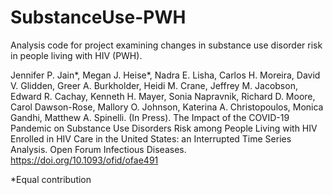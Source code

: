 # SubstanceUse-PWH
Analysis code for project examining changes in substance use disorder risk in people living with HIV (PWH).

Jennifer P. Jain*, Megan J. Heise*, Nadra E. Lisha, Carlos H. Moreira, David V. Glidden, Greer A. Burkholder, Heidi M. Crane, Jeffrey M. Jacobson, Edward R. Cachay, Kenneth H. Mayer, Sonia Napravnik, Richard D. Moore, Carol Dawson-Rose, Mallory O. Johnson, Katerina A. Christopoulos, Monica Gandhi, Matthew A. Spinelli. (In Press). The Impact of the COVID-19 Pandemic on Substance Use Disorders Risk among People Living with HIV Enrolled in HIV Care in the United States: an Interrupted Time Series Analysis. Open Forum Infectious Diseases. https://doi.org/10.1093/ofid/ofae491

*Equal contribution
